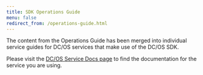 ```yaml
---
title: SDK Operations Guide
menu: false
redirect_from: /operations-guide.html
---
```


The content from the Operations Guide has been merged into individual service guides for DC/OS services that make use of the DC/OS SDK.

Please visit the [DC/OS Service Docs page](https://docs.mesosphere.com/services/) to find the documentation for the service you are using.
